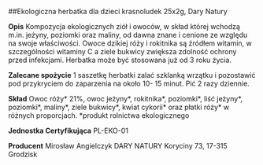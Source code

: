 ##Ekologiczna herbatka dla dzieci krasnoludek 25x2g, Dary Natury

**Opis** Kompozycja ekologicznych ziół i owoców, w skład której wchodzą m.in. jeżyny, poziomki oraz maliny, od dawna znane i cenione ze względu na swoje właściwości. Owoce dzikiej róży i rokitnika są źródłem witamin, w szczególności witaminy C a ziele bukwicy zwiększa zdolność ochrony przed infekcjami. Herbatka może być stosowana już od 3 roku życia.

**Zalecane spożycie** 1 saszetkę herbatki zalać szklanką wrzątku i pozostawić pod przykryciem do zaparzenia na około 10- 15 minut. Pić 2 razy dziennie.

**Skład** Owoc róży\* 21%, owoc jeżyny\*, rokitnika\*, poziomki\*, liść jeżyny\*, poziomki\*, maliny\*, ziele bukwicy\*, kwiat cykorii\* oraz płatki róży\* w różnych proporcjach.
*produkt rolnictwa ekologicznego

**Jednostka Certyfikująca** PL-EKO-01

**Producent** Mirosław Angielczyk DARY NATURY
Koryciny 73, 17-315 Grodzisk